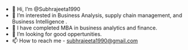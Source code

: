 - 👋 Hi, I’m @Subhrajeeta1990
- 👀 I’m interested in Business Analysis, supply chain management, and Business Intelligence .
- 🌱 I have completed MBA in business analytics and finance.
- 💞️ I’m looking for good oppertunities.
- 📫 How to reach me - subhrajeeta1990@gmail.com

<!---
Subhrajeeta1990/Subhrajeeta1990 is a ✨ special ✨ repository because its `README.md` (this file) appears on your GitHub profile.
You can click the Preview link to take a look at your changes.
--->
